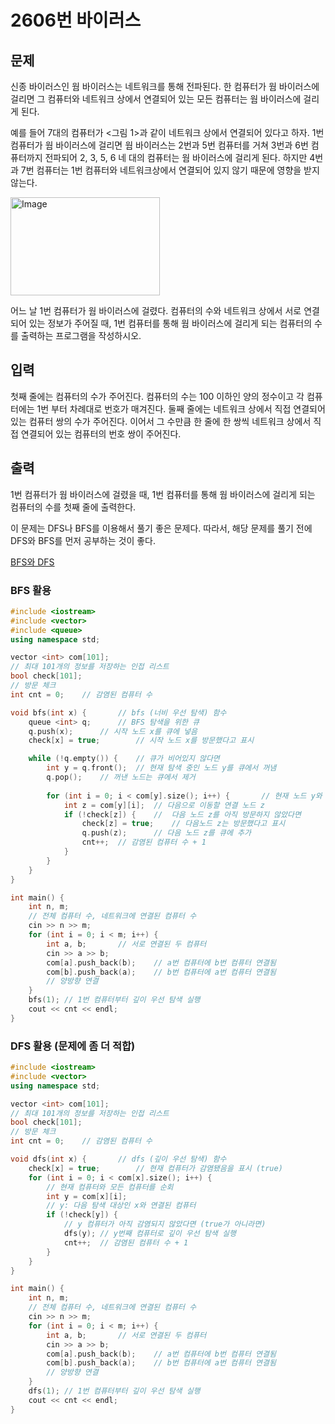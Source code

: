 # 2606번 바이러스

<aside>

## 문제

신종 바이러스인 웜 바이러스는 네트워크를 통해 전파된다. 한 컴퓨터가 웜 바이러스에 걸리면 그 컴퓨터와 네트워크 상에서 연결되어 있는 모든 컴퓨터는 웜 바이러스에 걸리게 된다.

예를 들어 7대의 컴퓨터가 <그림 1>과 같이 네트워크 상에서 연결되어 있다고 하자. 1번 컴퓨터가 웜 바이러스에 걸리면 웜 바이러스는 2번과 5번 컴퓨터를 거쳐 3번과 6번 컴퓨터까지 전파되어 2, 3, 5, 6 네 대의 컴퓨터는 웜 바이러스에 걸리게 된다. 하지만 4번과 7번 컴퓨터는 1번 컴퓨터와 네트워크상에서 연결되어 있지 않기 때문에 영향을 받지 않는다.

<img width="239" height="157" alt="Image" src="https://github.com/user-attachments/assets/0764f7a8-e35a-4442-af54-e81a2108feed" />

어느 날 1번 컴퓨터가 웜 바이러스에 걸렸다. 컴퓨터의 수와 네트워크 상에서 서로 연결되어 있는 정보가 주어질 때, 1번 컴퓨터를 통해 웜 바이러스에 걸리게 되는 컴퓨터의 수를 출력하는 프로그램을 작성하시오.

</aside>

<aside>

## 입력

첫째 줄에는 컴퓨터의 수가 주어진다. 컴퓨터의 수는 100 이하인 양의 정수이고 각 컴퓨터에는 1번 부터 차례대로 번호가 매겨진다. 둘째 줄에는 네트워크 상에서 직접 연결되어 있는 컴퓨터 쌍의 수가 주어진다. 이어서 그 수만큼 한 줄에 한 쌍씩 네트워크 상에서 직접 연결되어 있는 컴퓨터의 번호 쌍이 주어진다.

</aside>

<aside>

## 출력

1번 컴퓨터가 웜 바이러스에 걸렸을 때, 1번 컴퓨터를 통해 웜 바이러스에 걸리게 되는 컴퓨터의 수를 첫째 줄에 출력한다.

</aside>

이 문제는 DFS나 BFS를 이용해서 풀기 좋은 문제다. 따라서, 해당 문제를 풀기 전에 DFS와 BFS를 먼저 공부하는 것이 좋다.

[BFS와 DFS](https://www.notion.so/BFS-DFS-255e73cfe03f800db327e462dc82de2a?pvs=21)

### BFS 활용

```cpp
#include <iostream>
#include <vector>
#include <queue>
using namespace std;

vector <int> com[101];
// 최대 101개의 정보를 저장하는 인접 리스트
bool check[101];
// 방문 체크
int cnt = 0;	// 감염된 컴퓨터 수

void bfs(int x) {		// bfs (너비 우선 탐색) 함수
	queue <int> q;		// BFS 탐색을 위한 큐
	q.push(x);		// 시작 노드 x를 큐에 넣음
	check[x] = true;		// 시작 노드 x를 방문했다고 표시

	while (!q.empty()) {	// 큐가 비어있지 않다면
		int y = q.front();	// 현재 탐색 중인 노드 y를 큐에서 꺼냄
		q.pop();	// 꺼낸 노드는 큐에서 제거
		
		for (int i = 0; i < com[y].size(); i++) {		// 현재 노드 y와 연결된 모든 노드들을 순회
			int z = com[y][i];	// 다음으로 이동할 연결 노드 z
			if (!check[z]) {	//  다음 노드 z를 아직 방문하지 않았다면
				check[z] = true;	// 다음노드 z는 방문했다고 표시
				q.push(z);		// 다음 노드 z를 큐에 추가
				cnt++;	// 감염된 컴퓨터 수 + 1
			}
		}
	}
}

int main() {
	int n, m;
	// 전체 컴퓨터 수, 네트워크에 연결된 컴퓨터 수
	cin >> n >> m;
	for (int i = 0; i < m; i++) {
		int a, b;		// 서로 연결된 두 컴퓨터
		cin >> a >> b;
		com[a].push_back(b);	// a번 컴퓨터에 b번 컴퓨터 연결됨
		com[b].push_back(a);	// b번 컴퓨터에 a번 컴퓨터 연결됨
		// 양방향 연결
	}
	bfs(1);	// 1번 컴퓨터부터 깊이 우선 탐색 실행
	cout << cnt << endl;
}
```

### DFS 활용 (문제에 좀 더 적합)

```cpp
#include <iostream>
#include <vector>
using namespace std;

vector <int> com[101];
// 최대 101개의 정보를 저장하는 인접 리스트
bool check[101];
// 방문 체크
int cnt = 0;	// 감염된 컴퓨터 수

void dfs(int x) {		// dfs (깊이 우선 탐색) 함수
	check[x] = true;		// 현재 컴퓨터가 감염됐음을 표시 (true)
	for (int i = 0; i < com[x].size(); i++) {	
		// 현재 컴퓨터와 모든 컴퓨터를 순회
		int y = com[x][i];
		// y: 다음 탐색 대상인 x와 연결된 컴퓨터
		if (!check[y]) {
			// y 컴퓨터가 아직 감염되지 않았다면 (true가 아니라면)
			dfs(y);	// y번째 컴퓨터로 깊이 우선 탐색 실행
			cnt++;	// 감염된 컴퓨터 수 + 1
		}
	}
}

int main() {
	int n, m;
	// 전체 컴퓨터 수, 네트워크에 연결된 컴퓨터 수
	cin >> n >> m;
	for (int i = 0; i < m; i++) {
		int a, b;		// 서로 연결된 두 컴퓨터
		cin >> a >> b;
		com[a].push_back(b);	// a번 컴퓨터에 b번 컴퓨터 연결됨
		com[b].push_back(a);	// b번 컴퓨터에 a번 컴퓨터 연결됨
		// 양방향 연결
	}
	dfs(1);	// 1번 컴퓨터부터 깊이 우선 탐색 실행
	cout << cnt << endl;
}
```
